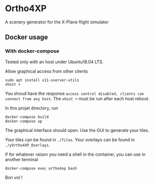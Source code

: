 # Ortho4XP
A scenery generator for the X-Plane flight simulator

## Docker usage

### With docker-compose

Tested only with an host under Ubuntu18.04 LTS.

Allow graphical access from other clients
```
sudo apt install x11-xserver-utils
xhost +
```
You shoud have the response `access control disabled, clients can connect from any host`. The `xhost +` must be run after each host reboot.

In this projet directory, run
```
docker-compose build
docker-compose up
```
The graphical interface should open.
Use the GUI to generate your tiles.

Your tiles can be found in `./Tiles`.
Your overlays can be found in `./yOrtho4XP_Overlays`.

If for whatever raison you need a shell in the container, you can use in another terminal
```
docker-compose exec ortho4xp bash
```


Bon vol !
